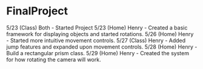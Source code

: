 # FinalProject

5/23 (Class) Both - Started Project
5/23 (Home) Henry - Created a basic framework for displaying objects and started rotations.
5/26 (Home) Henry - Started more intuitive movement controls.
5/27 (Class) Henry - Added jump features and expanded upon movement controls.
5/28 (Home) Henry - Build a rectangular prism class.
5/29 (Home) Henry - Created the system for how rotating the camera will work.
